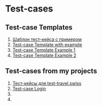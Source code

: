# Test-cases

## Test-case Templates

1. [Шаблон тест-кейса с примером](https://docs.google.com/spreadsheets/d/1mBg__9EEaHefGyaoHC8bk6c26S92F4Irrm_qQH52IPs/edit?usp=sharing)
2. [Test-case Template with example](https://docs.google.com/spreadsheets/d/14fHxSXVTjtpAFvv28AMye0gSTnVRJwwf5Y099x7gVFU/edit?usp=sharing)
3. [Test-case Template Example 1](https://docs.google.com/spreadsheets/d/1WXxXWI7wPBDbZZyFB77P-x1CFolMIxeoESn5chXtXAg/edit?usp=sharing)
4. [Test-case Template Example 2](https://docs.google.com/spreadsheets/d/1VncvmA2GIoV7xQMTCuobtXMwmFKBduouY-1PGNXsaC8/edit?usp=sharing)

## Test-cases from my projects

1. [Тест-кейсы для test-travel.swiss](https://docs.google.com/spreadsheets/d/1ZMDywCHtrpppqAu3-pvKa5Q5HbPm8V0wrqS7cjwIwjg/edit?usp=sharing)
2. [Test-case Login](https://docs.google.com/spreadsheets/d/115Ve4-0qcS-VzQwyakYJF0Q86pD55d5n26owSeCueDs/edit?usp=sharing)
3. []()
4. []()

